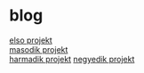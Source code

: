# blog
[elso projekt](https://izabellakrisztina.github.io/blog/elso/)  
[masodik projekt](https://izabellakrisztina.github.io/blog/masodik/)  
[harmadik projekt](https://izabellakrisztina.github.io/blog/harmadik/)
[negyedik projekt](https://izabellakrisztina.github.io/blog/negyedik/)
